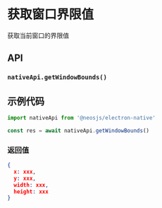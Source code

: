 # 获取窗口界限值 <BadgeTip text="异步" type="green"></BadgeTip>

获取当前窗口的界限值

## API
### `nativeApi.getWindowBounds()`
### 

## 示例代码
```js
import nativeApi from '@neosjs/electron-native'

const res = await nativeApi.getWindowBounds()
```
### 返回值

```json
{
  x: xxx,
  y: xxx,
  width: xxx,
  height: xxx
}
```
